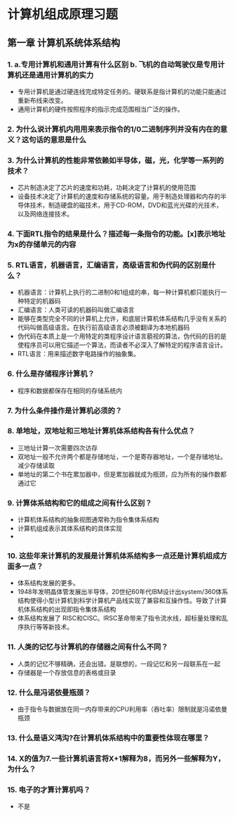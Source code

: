 # 计算机组成原理习题

## 第一章 计算机系统体系结构

###  1. a.专用计算机和通用计算有什么区别 b. 飞机的自动驾驶仪是专用计算机还是通用计算机的实力

- 专用计算机是通过硬连线完成特定任务的。硬联系是指计算机的功能只能通过重新布线来改变。
- 通用计算机的硬件按照程序的指示完成范围相当广泛的操作。

### 2. 为什么说计算机内用用来表示指令的1/0二进制序列并没有内在的意义？这句话的意思是什么

### 3. 为什么计算机的性能非常依赖如半导体，磁，光，化学等一系列的技术？

- 芯片制造决定了芯片的速度和功耗，功耗决定了计算机的使用范围
- 设备技术决定了计算机的速度和存储系统的容量。用于制造处理器和内存的半导体技术，制造硬盘的磁技术，用于CD-ROM，DVD和蓝光光碟的光技术，以及网络连接技术。

### 4. 下面RTL指令的结果是什么？描述每一条指令的功能。[x]表示地址为x的存储单元的内容

### 5. RTL语言，机器语言，汇编语言，高级语言和伪代码的区别是什么？

- 机器语言：计算机上执行的二进制0和1组成的串，每一种计算机都只能执行一种特定的机器码
- 汇编语言：人类可读的机器码叫做汇编语言
- 能够在类型完全不同的计算机上允许，和底层计算机体系结构几乎没有关系的代码叫做高级语言。在执行前高级语言必须被翻译为本地机器码
- 伪代码在本质上是一个用特定的类程序设计语言藐视的算法，伪代码的目的是使程序员可以用它描述一个算法，而读者不必深入了解特定的程序语言设计。
- RTL语言：用来描述数字电路操作的抽象集。

### 6. 什么是存储程序计算机？

- 程序和数据都保存在相同的存储系统内

### 7. 为什么条件操作是计算机必须的？

### 8. 单地址，双地址和三地址计算机体系结构各有什么优点？

- 三地址计算一次需要四次访存
- 双地址一般不允许两个都是存储地址，一个是寄存器地址，一个是存储地址。减少存储读取
- 单地址的第二个书在累加器中，但是累加器就成为瓶颈，应为所有的操作数都通过它

### 9. 计算体系结构和它的组成之间有什么区别？

- 计算机体系结构的抽象视图通常称为指令集体系结构
- 计算机组成表示其体系结构的具体实现
- 

### 10. 这些年来计算机的发展是计算机体系结构多一点还是计算机组成方面多一点？

- 体系结构发展的更多。
- 1948年发明晶体管发展出半导体，20世纪60年代IBM设计出system/360体系结构使得小型计算机到科学计算机产品线实现了兼容和互操作性。导致了计算机体系结构的出现即指令集体系结构
- 体系结构发展了 RISC和CISC。IRSC革命带来了指令流水线，超标量处理和乱序执行等等新技术。

### 11. 人类的记忆与计算机的存储器之间有什么不同？

- 人类的记忆不够精确，还会出错。是联想的，一段记忆和另一段联系在一起
- 存储器是一个存放信息的表格或目录

### 12. 什么是冯诺依曼瓶颈？

- 由于指令与数据放在同一内存带来的CPU利用率（吞吐率）限制就是冯诺依曼瓶颈

### 13. 什么是语义鸿沟?在计算机体系结构中的重要性体现在哪里？

### 14. X的值为7.一些计算机语言将X+1解释为8，而另外一些解释为Y，为什么？

### 15. 电子的才算计算机吗？

- 不是